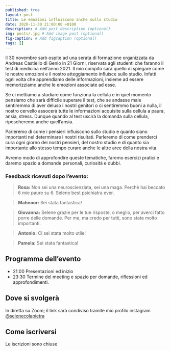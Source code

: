 ```yaml
---
published: true
layout: post
title: Le emozioni influiscono anche sullo studio
date: 2020-11-30 21:00:00 +0100
description: # Add post description (optional)
img: posts/.jpg # Add image post (optional)
fig-caption: # Add figcaption (optional)
tags: []
---
```

Il 30 novembre sarò ospite ad una serata di formazione organizzata da Andreas Castiello di Genio in 21 Giorni, riservata agli studenti che faranno il test di medicina nell’anno 2021. 
Il mio compito sarà quello di spiegare come le nostre emozioni e il nostro atteggiamento influisce sullo studio. Infatti ogni volta che apprendiamo delle informazioni, insieme ad essere memorizziamo anche le emozioni associate ad esse. 

Se ci mettiamo a studiare come funziona la cellula e in quel momento pensiamo che sarà difficile superare il test, che se andasse male sentiremmo di aver deluso i nostri genitori o ci sentiremmo buoni a nulla, il nostro cervello assocerà tutte le informazioni acquisite sulla cellula a paura, ansia, stress. Dunque quando al test uscirà la domanda sulla cellula, ripescheremo anche quell’ansia.

Parleremo di come i pensieri influiscono sullo studio e quanto siano importanti nel determinare i nostri risultati. Parleremo di come prenderci cura ogni giorno dei nostri pensieri, del nostro studio e di quanto sia importante allo stesso tempo curare anche le altre aree della nostra vita.

Avremo modo di approfondire queste tematiche, faremo esercizi pratici e daremo spazio a domande personali, curiosità e dubbi.

### Feedback ricevuti dopo l’evento:

> **Rosa:** Non sei una neuroscienziata, sei una maga. Perchè hai beccato 6 mie paure su 6. Selene best psichiatra ever.

> **Mahnoor:** Sei stata fantastica!

> **Giovanna:** Selene grazie per le tue risposte, o meglio, per averci fatto porre delle domande. Per me, ma credo per tutti, sono state molto importanti.

> **Antonio:** Ci sei stata molto utile!

> **Pamela:** Sei stata fantastica!

## Programma dell’evento
* 21:00 Presentazioni ed inizio
* 23:30 Termine del meeting e spazio per domande, riflessioni ed approfondimenti.

## Dove si svolgerà
In diretta su Zoom; il link sarà condiviso tramite mio profilo instagram [@selenecolapietra](https://instagram.com/selenecolapietra)

## Come iscriversi
Le iscrizioni sono chiuse
